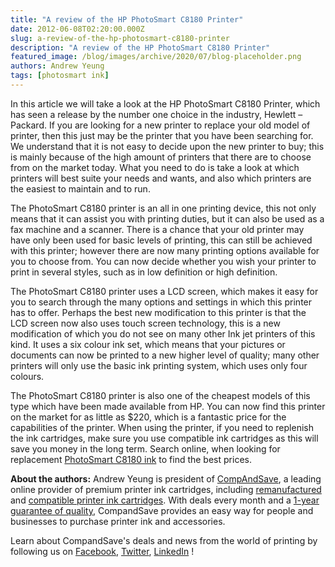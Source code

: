 ```yaml
---
title: "A review of the HP PhotoSmart C8180 Printer"
date: 2012-06-08T02:20:00.000Z
slug: a-review-of-the-hp-photosmart-c8180-printer
description: "A review of the HP PhotoSmart C8180 Printer"
featured_image: /blog/images/archive/2020/07/blog-placeholder.png
authors: Andrew Yeung
tags: [photosmart ink]
---
```


In this article we will take a look at the HP PhotoSmart C8180 Printer, which has seen a release by the number one choice in the industry, Hewlett – Packard. If you are looking for a new printer to replace your old model of printer, then this just may be the printer that you have been searching for. We understand that it is not easy to decide upon the new printer to buy; this is mainly because of the high amount of printers that there are to choose from on the market today. What you need to do is take a look at which printers will best suite your needs and wants, and also which printers are the easiest to maintain and to run. 

The PhotoSmart C8180 printer is an all in one printing device, this not only means that it can assist you with printing duties, but it can also be used as a fax machine and a scanner. There is a chance that your old printer may have only been used for basic levels of printing, this can still be achieved with this printer; however there are now many printing options available for you to choose from. You can now decide whether you wish your printer to print in several styles, such as in low definition or high definition. 

The PhotoSmart C8180 printer uses a LCD screen, which makes it easy for you to search through the many options and settings in which this printer has to offer. Perhaps the best new modification to this printer is that the LCD screen now also uses touch screen technology, this is a new modification of which you do not see on many other Ink jet printers of this kind. It uses a six colour ink set, which means that your pictures or documents can now be printed to a new higher level of quality; many other printers will only use the basic ink printing system, which uses only four colours. 

The PhotoSmart C8180 printer is also one of the cheapest models of this type which have been made available from HP. You can now find this printer on the market for as little as $220, which is a fantastic price for the capabilities of the printer. When using the printer, if you need to replenish the ink cartridges, make sure you use compatible ink cartridges as this will save you money in the long term. Search online, when looking for replacement [PhotoSmart C8180 ink](https://www.compandsave.com/hp/photosmart/c8180-ink-cartridges) to find the best prices.

  
**About the authors:** Andrew Yeung is president of [CompAndSave](https://www.compandsave.com/), a leading online provider of premium printer ink cartridges, including [remanufactured](https://www.compandsave.com/help) and [compatible printer ink cartridges](https://www.compandsave.com/help). With deals every month and a [1-year guarantee of quality](https://www.compandsave.com/help), CompandSave provides an easy way for people and businesses to purchase printer ink and accessories.

Learn about CompandSave's deals and news from the world of printing by following us on [Facebook](https://www.facebook.com/compandsave.ink), [Twitter](https://twitter.com/compandsave), [LinkedIn](https://www.linkedin.com) !